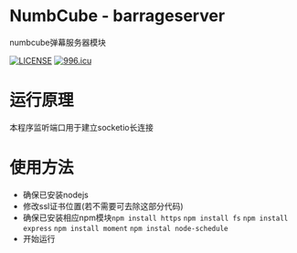 # NumbCube - barrageserver
numbcube弹幕服务器模块

[![LICENSE](https://img.shields.io/badge/license-Anti%20996-blue.svg)](https://github.com/996icu/996.ICU/blob/master/LICENSE) 
[![996.icu](https://img.shields.io/badge/link-996.icu-red.svg)](https://996.icu)

# 运行原理
本程序监听端口用于建立socketio长连接

# 使用方法
* 确保已安装nodejs
* 修改ssl证书位置(若不需要可去除这部分代码)
* 确保已安装相应npm模块`npm install https` `npm install fs` `npm install express` `npm install moment` `npm instal node-schedule`
* 开始运行
